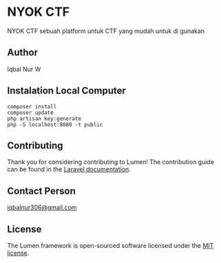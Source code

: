 # NYOK CTF

NYOK CTF sebuah platform untuk CTF yang mudah untuk di gunakan 

## Author

Iqbal Nur W

##	Instalation Local Computer

	composer install
	composer update
	php artisan key:generate
	php -S localhost:8080 -t public

## Contributing

Thank you for considering contributing to Lumen! The contribution guide can be found in the [Laravel documentation](https://laravel.com/docs/contributions).

## Contact Person

iqbalnur306@gmail.com

## License

The Lumen framework is open-sourced software licensed under the [MIT license](https://opensource.org/licenses/MIT).
